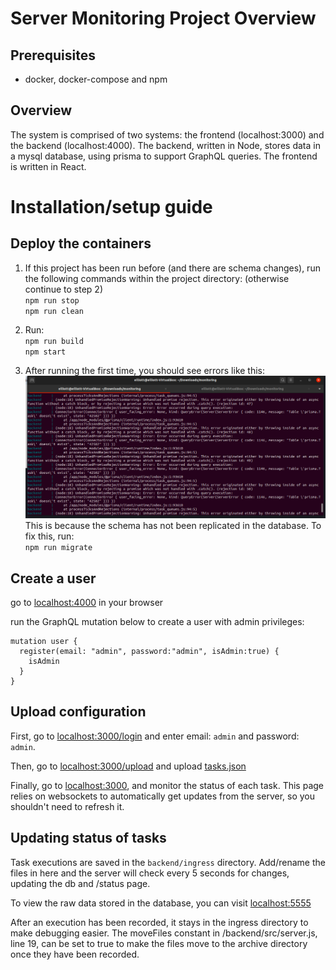 # Server Monitoring Project Overview
## Prerequisites
- docker, docker-compose and npm

## Overview
The system is comprised of two systems: the frontend (localhost:3000) and the backend (localhost:4000). The backend, written in Node, stores data in a mysql database, using prisma to support GraphQL queries. The frontend is written in React.

# Installation/setup guide
## Deploy the containers
1. If this project has been run before (and there are schema changes), run the following commands within the project directory: (otherwise continue to step 2)<br>
`npm run stop` <br> 
`npm run clean` 

2. Run: <br>
`npm run build` <br> 
`npm start` 

3. After running the first time, you should see errors like this:  
![Prior Migrate](prior_migrate.png) <br>
This is because the schema has not been replicated in the database. To fix this, run: <br>
`npm run migrate` <br>

## Create a user
go to [localhost:4000](http://localhost:4000) in your browser

run the GraphQL mutation below to create a user with admin privileges:
```
mutation user {
  register(email: "admin", password:"admin", isAdmin:true) {
    isAdmin
  }
}
```

## Upload configuration
First, go to [localhost:3000/login](http://localhost:3000/login) and enter email: `admin` and password: `admin`.

Then, go to [localhost:3000/upload](http://localhost:3000/upload) and upload [tasks.json](./tasks.json)

Finally, go to [localhost:3000](http://localhost:3000), and monitor the status of each task. This page relies on websockets to automatically get updates from the server, so you shouldn't need to refresh it. 

## Updating status of tasks
Task executions are saved in the `backend/ingress` directory. Add/rename the files in here and the server will check every 5 seconds for changes, updating the db and /status page. <br>

To view the raw data stored in the database, you can visit [localhost:5555](http://localhost:5555) <br>

After an execution has been recorded, it stays in the ingress directory to make debugging easier. The moveFiles constant in /backend/src/server.js, line 19, can be set to true to make the files move to the archive directory once they have been recorded.